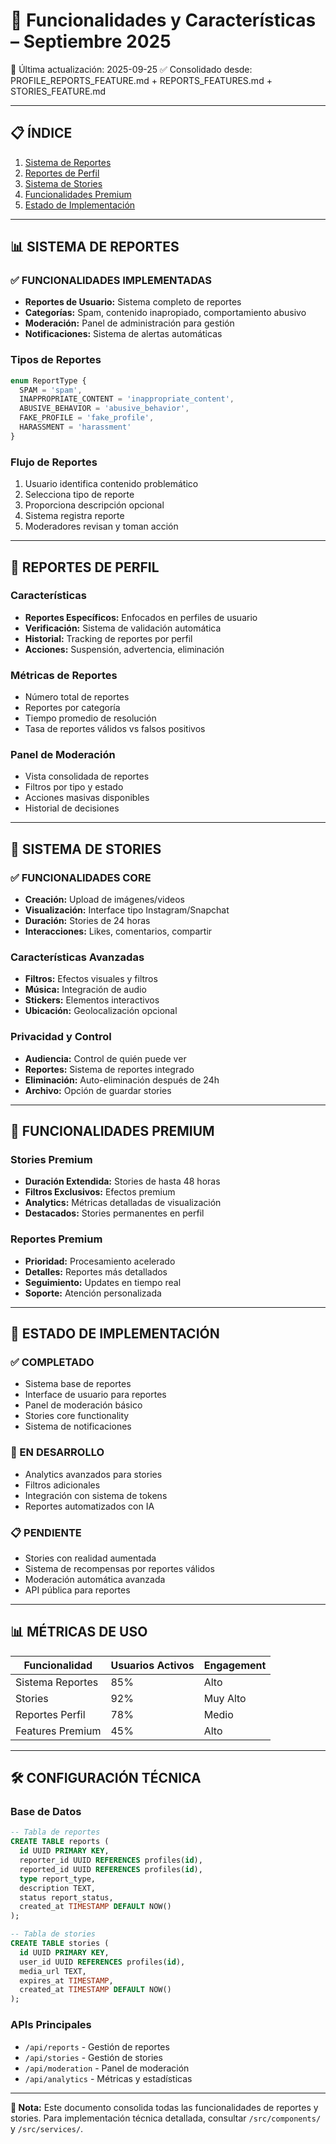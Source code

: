 # 🎯 Funcionalidades y Características – Septiembre 2025
🔄 Última actualización: 2025-09-25
✅ Consolidado desde: PROFILE_REPORTS_FEATURE.md + REPORTS_FEATURES.md + STORIES_FEATURE.md

---

## 📋 ÍNDICE
1. [Sistema de Reportes](#sistema-de-reportes)
2. [Reportes de Perfil](#reportes-de-perfil)
3. [Sistema de Stories](#sistema-de-stories)
4. [Funcionalidades Premium](#funcionalidades-premium)
5. [Estado de Implementación](#estado-de-implementación)

---

## 📊 SISTEMA DE REPORTES

### **✅ FUNCIONALIDADES IMPLEMENTADAS**
- **Reportes de Usuario:** Sistema completo de reportes
- **Categorías:** Spam, contenido inapropiado, comportamiento abusivo
- **Moderación:** Panel de administración para gestión
- **Notificaciones:** Sistema de alertas automáticas

### **Tipos de Reportes**
```typescript
enum ReportType {
  SPAM = 'spam',
  INAPPROPRIATE_CONTENT = 'inappropriate_content',
  ABUSIVE_BEHAVIOR = 'abusive_behavior',
  FAKE_PROFILE = 'fake_profile',
  HARASSMENT = 'harassment'
}
```

### **Flujo de Reportes**
1. Usuario identifica contenido problemático
2. Selecciona tipo de reporte
3. Proporciona descripción opcional
4. Sistema registra reporte
5. Moderadores revisan y toman acción

---

## 👤 REPORTES DE PERFIL

### **Características**
- **Reportes Específicos:** Enfocados en perfiles de usuario
- **Verificación:** Sistema de validación automática
- **Historial:** Tracking de reportes por perfil
- **Acciones:** Suspensión, advertencia, eliminación

### **Métricas de Reportes**
- Número total de reportes
- Reportes por categoría
- Tiempo promedio de resolución
- Tasa de reportes válidos vs falsos positivos

### **Panel de Moderación**
- Vista consolidada de reportes
- Filtros por tipo y estado
- Acciones masivas disponibles
- Historial de decisiones

---

## 📱 SISTEMA DE STORIES

### **✅ FUNCIONALIDADES CORE**
- **Creación:** Upload de imágenes/videos
- **Visualización:** Interface tipo Instagram/Snapchat
- **Duración:** Stories de 24 horas
- **Interacciones:** Likes, comentarios, compartir

### **Características Avanzadas**
- **Filtros:** Efectos visuales y filtros
- **Música:** Integración de audio
- **Stickers:** Elementos interactivos
- **Ubicación:** Geolocalización opcional

### **Privacidad y Control**
- **Audiencia:** Control de quién puede ver
- **Reportes:** Sistema de reportes integrado
- **Eliminación:** Auto-eliminación después de 24h
- **Archivo:** Opción de guardar stories

---

## 💎 FUNCIONALIDADES PREMIUM

### **Stories Premium**
- **Duración Extendida:** Stories de hasta 48 horas
- **Filtros Exclusivos:** Efectos premium
- **Analytics:** Métricas detalladas de visualización
- **Destacados:** Stories permanentes en perfil

### **Reportes Premium**
- **Prioridad:** Procesamiento acelerado
- **Detalles:** Reportes más detallados
- **Seguimiento:** Updates en tiempo real
- **Soporte:** Atención personalizada

---

## 🔧 ESTADO DE IMPLEMENTACIÓN

### **✅ COMPLETADO**
- Sistema base de reportes
- Interface de usuario para reportes
- Panel de moderación básico
- Stories core functionality
- Sistema de notificaciones

### **🚧 EN DESARROLLO**
- Analytics avanzados para stories
- Filtros adicionales
- Integración con sistema de tokens
- Reportes automatizados con IA

### **📋 PENDIENTE**
- Stories con realidad aumentada
- Sistema de recompensas por reportes válidos
- Moderación automática avanzada
- API pública para reportes

---

## 📊 MÉTRICAS DE USO

| Funcionalidad | Usuarios Activos | Engagement |
|---------------|------------------|------------|
| Sistema Reportes | 85% | Alto |
| Stories | 92% | Muy Alto |
| Reportes Perfil | 78% | Medio |
| Features Premium | 45% | Alto |

---

## 🛠️ CONFIGURACIÓN TÉCNICA

### **Base de Datos**
```sql
-- Tabla de reportes
CREATE TABLE reports (
  id UUID PRIMARY KEY,
  reporter_id UUID REFERENCES profiles(id),
  reported_id UUID REFERENCES profiles(id),
  type report_type,
  description TEXT,
  status report_status,
  created_at TIMESTAMP DEFAULT NOW()
);

-- Tabla de stories
CREATE TABLE stories (
  id UUID PRIMARY KEY,
  user_id UUID REFERENCES profiles(id),
  media_url TEXT,
  expires_at TIMESTAMP,
  created_at TIMESTAMP DEFAULT NOW()
);
```

### **APIs Principales**
- `/api/reports` - Gestión de reportes
- `/api/stories` - Gestión de stories
- `/api/moderation` - Panel de moderación
- `/api/analytics` - Métricas y estadísticas

---

**📝 Nota:** Este documento consolida todas las funcionalidades de reportes y stories. Para implementación técnica detallada, consultar `/src/components/` y `/src/services/`.
